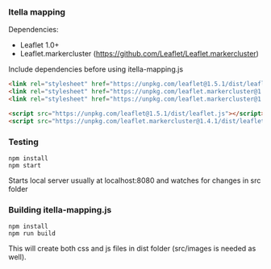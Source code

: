 ### Itella mapping

Dependencies:
- Leaflet 1.0+
- Leaflet.markercluster (https://github.com/Leaflet/Leaflet.markercluster)

Include dependencies before using itella-mapping.js

```html
<link rel="stylesheet" href="https://unpkg.com/leaflet@1.5.1/dist/leaflet.css" />
<link rel="stylesheet" href="https://unpkg.com/leaflet.markercluster@1.4.1/dist/MarkerCluster.css" />
<link rel="stylesheet" href="https://unpkg.com/leaflet.markercluster@1.4.1/dist/MarkerCluster.Default.css" />

<script src="https://unpkg.com/leaflet@1.5.1/dist/leaflet.js"></script>
<script src="https://unpkg.com/leaflet.markercluster@1.4.1/dist/leaflet.markercluster.js"></script>
```

### Testing

```
npm install
npm start
```
Starts local server usually at localhost:8080 and watches for changes in src folder

### Building itella-mapping.js

```
npm install
npm run build
```
This will create both css and js files in dist folder (src/images is needed as well).